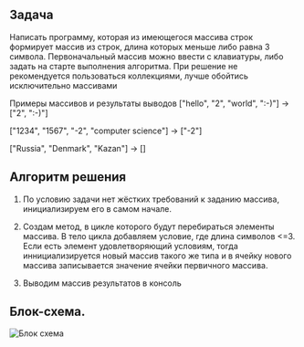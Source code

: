 ## Задача

Написать программу, которая из имеющегося массива строк формирует массив из строк, длина которых меньше либо равна 3 символа. Первоначальный массив можно ввести с клавиатуры, либо задать на старте выполнения алгоритма. При решение не рекомендуется пользоваться коллекциями, лучше обойтись исключительно массивами

Примеры массивов и результаты выводов
["hello", "2", "world", ":-)"] -> ["2", ":-)"]

["1234", "1567", "-2", "computer science"] -> ["-2"]

["Russia", "Denmark", "Kazan"] -> []

## Алгоритм решения

1. По условию задачи нет жёстких требований к заданию массива, инициализируем его в самом начале. 

2.  Создам метод, в цикле которого будут перебираться элементы массива. В тело цикла добавляем условие, где длина символов <=3.  Если есть элемент удовлетворяющий условиям, тогда иннициализируется новый массив такого же типа и в ячейку нового массива записывается значение ячейки первичного массива.

3. Выводим массив результатов в консоль

## Блок-схема.
![Блок схема](scheme.jpg)


